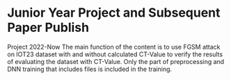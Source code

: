 # Junior Year Project and Subsequent Paper Publish
Project 2022-Now
The main function of the content is to use FGSM attack on IOT23 dataset with and without calculated CT-Value to verify the results of evaluating the dataset with CT-Value.
Only the part of preprocessing and DNN training that includes files is included in the training.
